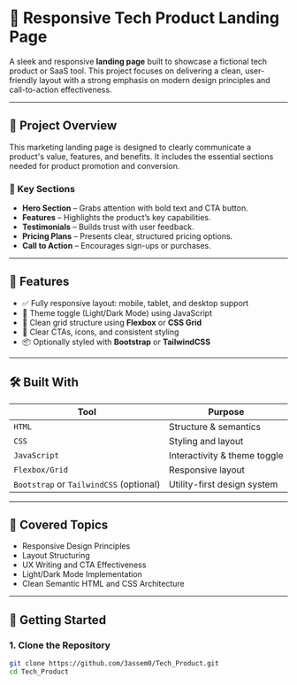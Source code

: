 # 🚀 Responsive Tech Product Landing Page

A sleek and responsive **landing page** built to showcase a fictional tech product or SaaS tool. This project focuses on delivering a clean, user-friendly layout with a strong emphasis on modern design principles and call-to-action effectiveness.

---

## 🧾 Project Overview

This marketing landing page is designed to clearly communicate a product's value, features, and benefits. It includes the essential sections needed for product promotion and conversion.

### 📄 Key Sections

- **Hero Section** – Grabs attention with bold text and CTA button.
- **Features** – Highlights the product’s key capabilities.
- **Testimonials** – Builds trust with user feedback.
- **Pricing Plans** – Presents clear, structured pricing options.
- **Call to Action** – Encourages sign-ups or purchases.

---

## 🎯 Features

- ✅ Fully responsive layout: mobile, tablet, and desktop support
- 🎨 Theme toggle (Light/Dark Mode) using JavaScript
- 🔳 Clean grid structure using **Flexbox** or **CSS Grid**
- 🎯 Clear CTAs, icons, and consistent styling
- 📦 Optionally styled with **Bootstrap** or **TailwindCSS**

---

## 🛠️ Built With

| Tool | Purpose |
|------|---------|
| `HTML` | Structure & semantics |
| `CSS` | Styling and layout |
| `JavaScript` | Interactivity & theme toggle |
| `Flexbox/Grid` | Responsive layout |
| `Bootstrap` or `TailwindCSS` (optional) | Utility-first design system |

---

## 🧠 Covered Topics

- Responsive Design Principles
- Layout Structuring
- UX Writing and CTA Effectiveness
- Light/Dark Mode Implementation
- Clean Semantic HTML and CSS Architecture

---

## 🚀 Getting Started

### 1. Clone the Repository
```bash
git clone https://github.com/3assem0/Tech_Product.git
cd Tech_Product
